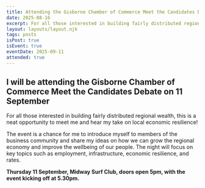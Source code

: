 ```yaml
---
title: Attending the Gisborne Chamber of Commerce Meet the Candidates Debate
date: 2025-08-16
excerpt: For all those interested in building fairly distributed regional wealth, this is a neat opportunity to meet me and hear my take on local economic resilience!
layout: layouts/layout.njk
tags: posts
isPost: true
isEvent: true
eventDate: 2025-09-11
attended: true
---
```


## I will be attending the Gisborne Chamber of Commerce Meet the Candidates Debate on 11 September

For all those interested in building fairly distributed regional wealth, this is a neat opportunity to meet me and hear my take on local economic resilience!

The event is a chance for me to introduce myself to members of the business community and share my ideas on how we can grow the regional economy and improve the wellbeing of our people. The night will focus on key topics such as employment, infrastructure, economic resilience, and rates.

**Thursday 11 September, Midway Surf Club, doors open 5pm, with the event kicking off at 5.30pm.**


